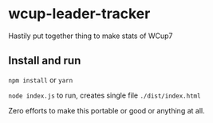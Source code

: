 # wcup-leader-tracker
Hastily put together thing to make stats of WCup7

## Install and run
`npm install` or `yarn`

`node index.js` to run, creates single file `./dist/index.html`

Zero efforts to make this portable or good or anything at all.

